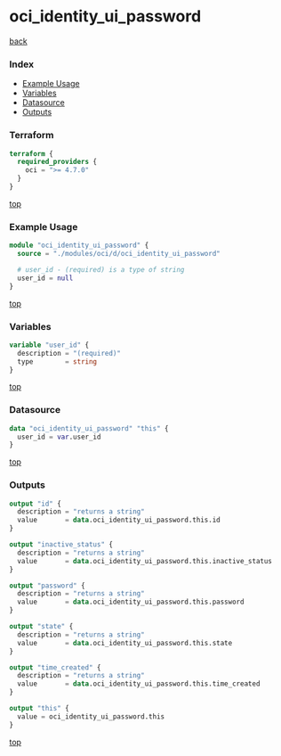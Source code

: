 # oci_identity_ui_password

[back](../oci.md)

### Index

- [Example Usage](#example-usage)
- [Variables](#variables)
- [Datasource](#datasource)
- [Outputs](#outputs)

### Terraform

```terraform
terraform {
  required_providers {
    oci = ">= 4.7.0"
  }
}
```

[top](#index)

### Example Usage

```terraform
module "oci_identity_ui_password" {
  source = "./modules/oci/d/oci_identity_ui_password"

  # user_id - (required) is a type of string
  user_id = null
}
```

[top](#index)

### Variables

```terraform
variable "user_id" {
  description = "(required)"
  type        = string
}
```

[top](#index)

### Datasource

```terraform
data "oci_identity_ui_password" "this" {
  user_id = var.user_id
}
```

[top](#index)

### Outputs

```terraform
output "id" {
  description = "returns a string"
  value       = data.oci_identity_ui_password.this.id
}

output "inactive_status" {
  description = "returns a string"
  value       = data.oci_identity_ui_password.this.inactive_status
}

output "password" {
  description = "returns a string"
  value       = data.oci_identity_ui_password.this.password
}

output "state" {
  description = "returns a string"
  value       = data.oci_identity_ui_password.this.state
}

output "time_created" {
  description = "returns a string"
  value       = data.oci_identity_ui_password.this.time_created
}

output "this" {
  value = oci_identity_ui_password.this
}
```

[top](#index)